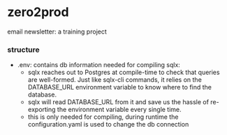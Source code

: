 # zero2prod

email newsletter: a training project

### structure
* .env:  contains db information needed for compiling sqlx:
  * sqlx reaches out to Postgres at compile-time to check that queries are well-formed. Just like sqlx-cli commands, it relies on the DATABASE_URL environment variable to know where to find the database.
  * sqlx will read DATABASE_URL from it and save us the hassle of re-exporting the environment variable every single time.
  * this is only needed for compiling, during runtime the configuration.yaml is used to change the db connection